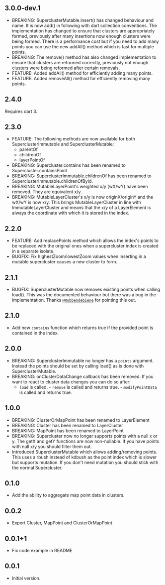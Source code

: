 ## 3.0.0-dev.1

- BREAKING: SuperclusterMutable.insert() has changed behaviour and name. It is now add() in
  following with dart collection conventions. The implementation has changed to ensure that clusters
  are appropriately formed, previously after many insertions now enough clusters were being formed.
  There is a performance cost but if you need to add many points you can use the new addAll() method
  which is fast for multiple points.
- BREAKING: The remove() method has also changed implementation to ensure that clusters are reformed
  correctly, previously not enough clusters were being reformed after certain removals.
- FEATURE: Added addAll() method for efficiently adding many points.
- FEATURE: Added removeAll() method for efficiently removing many points.

## 2.4.0

Requires dart 3.

## 2.3.0

- FEATURE: The following methods are now available for both SuperclusterImmutable and
  SuperclusterMutable:
    - parentOf
    - childrenOf
    - layerPointOf
- BREAKING: Supercluster.contains has been renamed to Supercluster.containsPoint
- BREAKING: SuperclusterImmutable.childrenOf has been renamed to
  SuperclusterImmutable.childrenOfById.
- BREAKING: MutableLayerPoint's weighted x/y (wX/wY) have been removed. They are equivalent x/y.
- BREAKING: MutableLayerCluster's x/y is now originX/originY and the wX/wY is now x/y. This brings
  MutableLayerCluster in line with ImmutableLayerCluster and means that the x/y of a
  LayerElement is always the coordinate with which it is stored in the index.

## 2.2.0

- FEATURE: Add replacePoints method which allows the index's points to be replaced with the original
  ones when a supercluster index is created in a separate isolate.
- BUGFIX: Fix highestZoom/lowestZoom values when inserting in a mutable supercluster causes a new
  cluster to form.

## 2.1.1

- BUGFIX: SuperclusterMutable now removes existing points when calling load(). This was the
  documented behaviour but there was a bug in the implementation. Thanks
  [`@Robbendebiene`](https://github.com/Robbendebiene) for pointing this out.

## 2.1.0

- Add new `contains` function which returns true if the provided point is contained in the index.

## 2.0.0

- BREAKING: SuperclusterImmutable no longer has a `points` argument. Instead the points should be
  set by calling load() as is done with SuperclusterMutable.
- BREAKING: onClusterDataChange callback has been removed. If you want to react to cluster data
  changes you can do so after:
    - `load` is called. - `remove` is called and returns true. - `modifyPointData` is called and
      returns true.

## 1.0.0

- BREAKING: ClusterOrMapPoint has been renamed to LayerElement
- BREAKING: Cluster has been renamed to LayerCluster
- BREAKING: MapPoint has been renamed to LayerPoint
- BREAKING: Supercluster now no longer supports points with a null x or y. The getX and getY
  functions are now non-nullable. If you have points with null x/y you should filter them out.
- Introduced SuperclusterMutable which allows adding/removing points. This uses a rbush instead of
  kdbush as the point index which is slower but supports mutation. If you don't need mutation you
  should stick with the normal Supercluster.

## 0.1.0

- Add the ability to aggregate map point data in clusters.

## 0.0.2

- Export Cluster, MapPoint and ClusterOrMapPoint

## 0.0.1+1

- Fix code example in README

## 0.0.1

- Initial version.
